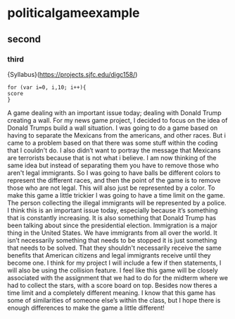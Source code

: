 # politicalgameexample
## second
### third
{Syllabus}(https://projects.sjfc.edu/digc158/)
```
for (var i=0, i,10; i++){
score
}
```
A game dealing with an important issue today; dealing with Donald Trump creating a wall.
For my news game project, I decided to focus on the idea of Donald Trumps build a wall situation. I was going to do a game based on having to separate the Mexicans from the americans, and other races. But i came to a problem based on that there was some stuff within the coding that I couldn't do. I also didn’t want to portray the message that Mexicans are terrorists because that is not what i believe. I am now thinking of the same idea but instead of separating them you have to remove those who aren't legal immigrants. So I was going to have balls be different colors to represent the different races, and then the point of the game is to remove those who are not legal. This will also just be represented by a color. To make this game a little trickier I was going to have a time limit on the game. The person collecting the illegal immigrants will be represented by a police. 
I think this is an important issue today, especially because it’s something that is constantly increasing. It is also something that Donald Trump has been talking about since the presidential election. Immigration is a major thing in the United States. We have immigrants from all over the world. It isn’t necessarily something that needs to be stopped it is just something that needs to be solved. That they shouldn't necessarily receive the same benefits that American citizens and legal immigrants receive until they become one. 
I think for my project I will include a few if then statements, I will also be using the collision feature. I feel like this game will be closely associated with the assignment that we had to do for the midterm where we had to collect the stars, with a score board on top. Besides now theres a time limit and a completely different meaning. I know that this game has some of similarities of someone else’s within the class, but I hope there is enough differences to make the game a little different! 
